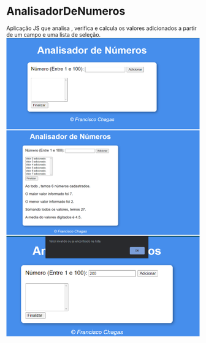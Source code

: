 # AnalisadorDeNumeros
Aplicação JS que analisa , verifica e calcula os valores adicionados a partir de um campo e uma lista de seleção.
![Tela da Aplicação ](https://github.com/Franksilva959/AnalisadorDeNumeros/blob/main/AnalisadorNumeros/img/analisador.png)
![Tela da Aplicação ](https://github.com/Franksilva959/AnalisadorDeNumeros/blob/main/AnalisadorNumeros/img/analisador2.png)
![Tela da Aplicação ](https://github.com/Franksilva959/AnalisadorDeNumeros/blob/main/AnalisadorNumeros/img/analisador4.png)
